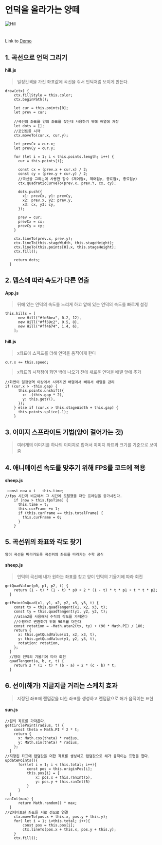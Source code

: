 # 언덕을 올라가는 양떼
![Hill](https://user-images.githubusercontent.com/45006553/90096516-6fcbf500-dd6e-11ea-938e-52532408d202.gif)
# 

Link to 
[Demo](https://ceylon85.github.io/Hill)
## 1. 곡선으로 언덕 그리기   
#### hill.js
> 일정간격을 가진 좌표값에 곡선을 줘서 언덕처럼 보이게 만든다.
```JS
draw(ctx) {
    ctx.fillStyle = this.color;
    ctx.beginPath();

    let cur = this.points[0];
    let prev = cur;

    //곡선의 좌표를 양의 좌표를 찾는데 사용하기 위해 배열에 저장
    let dots = [];
    //포인트를 시작
    ctx.moveTo(cur.x, cur.y);

    let prevCx = cur.x;
    let prevCy = cur.y;

    for (let i = 1; i < this.points.length; i++) {
      cur = this.points[i];

      const cx = (prev.x + cur.x) / 2;
      const cy = (prev.y + cur.y) / 2;
      //곡선을 그리는데 사용한 함수 (제어점x, 제어점y, 종료점x, 종료점y)
      ctx.quadraticCurveTo(prev.x, prev.Y, cx, cy);

      dots.push({
        x1: prevCx, y1: prevCy,
        x2: prev.x, y2: prev.y,
        x3: cx, y3: cy,
      });

      prev = cur;
      prevCx = cx;
      prevCy = cy;
    }

    ctx.lineTo(prev.x, prev.y);
    ctx.lineTo(this.stageWidth, this.stageHeight);
    ctx.lineTo(this.points[0].x, this.stageHeight);
    ctx.fill();

    return dots;
  }
```

## 2. 뎁스에 따라 속도가 다른 연출
#### App.js
>뒤에 있는 언덕의 속도를 느리게 하고 앞에 있는 언덕의 속도를 빠르게 설정   
```JS 
this.hills = [
      new Hill("#fd6bea", 0.2, 12),
      new Hill("#ff59c2", 0.5, 8),
      new Hill("#ff4674", 1.4, 6),
    ];
```
#### hill.js
> x좌표에 스피드를 더해 언덕을 움직이게 한다
```JS
cur.x += this.speed;
```
> x좌표의 시작점이 화면 밖에 나오기 전에 새로운 언덕을 배열 앞에 추가   
```JS
//화면이 일정영역 이상에서 사라지면 배열에서 빼줘서 배열을 관리
if (cur.x > -this.gap) {
      this.points.unshift({
        x: -(this.gap * 2),
        y: this.getY(),
      });
    } else if (cur.x > this.stageWidth + this.gap) {
      this.points.splice(-1);
    }
```

## 3. 이미지 스프라이트 기법(양이 걸어가는 것)
>여러개의 이미지를 하나의 이미지로 합쳐서 이미지 좌표와 크기를 기준으로 보여줌
 
## 4. 애니메이션 속도를 맞추기 위해 FPS를 코드에 적용
#### sheep.js
```JS
 const now = t - this.time;
//fps 시간과 비교해서 그 시간에 도달했을 때만 프레임을 증가시킨다.
    if (now > this.fpsTime) {
      this.time = t;
      this.curFrame += 1;
      if (this.curFrame == this.totalFrame) {
        this.curFrame = 0;
      }
    }
```
 
## 5. 곡선위의 좌표와 각도 찾기 
`양이 곡선을 따라가도록 곡선위의 좌표를 따라가는 수학 공식`
#### sheep.js
>언덕의 곡선에 내가 원하는 좌표를 찾고 양이 언덕의 기울기에 따라 회전
```JS
getQuadValue(p0, p1, p2, t) {
    return (1 - t) * (1 - t) * p0 + 2 * (1 - t) * t * p1 + t * t * p2;
  }

getPointOnQuad(x1, y1, x2, y2, x3, y3, t) {
    const tx = this.quadTangent(x1, x2, x3, t);
    const ty = this.quadTangent(y1, y2, y3, t);
    //atan2를 사용해서 수직의 각도를 가져온다 
    //수평으로 변환하기 위해 90도를 더한다
    const rotation = -Math.atan2(tx, ty) + (90 * Math.PI) / 180;
    return {
      x: this.getQuadValue(x1, x2, x3, t),
      y: this.getQuadValue(y1, y2, y3, t),
      rotation: rotation,
    };
  }
  //양이 언덕의 기울기에 따라 회전
  quadTangent(a, b, c, t) {
    return 2 * (1 - t) * (b - a) + 2 * (c - b) * t;
  }
```
 
## 6. 선이(해가) 지글지글 거리는 스케치 효과
>지정된 좌표에 랜덤값을 더한 좌표를 생성하고 랜덤닶으로 해가 움직이는 표현
#### sun.js
```JS
//원의 좌표를 가져온다.
getCirclePoint(radius, t) {
    const theta = Math.PI * 2 * t;
    return {
      x: Math.cos(theta) * radius,
      y: Math.sin(theta) * radius,
    };
  }
//지정된 좌표에 랜덤값을 더한 좌표를 생성하고 랜덤값으로 해가 움직이는 표현을 한다.
updatePoints(){
      for(let i = 1; i < this.total; i++){
          const pos = this.originPos[i];
          this.pos[i] = {
              x: pos.x + this.ranInt(5),
              y: pos.y + this.ranInt(5)
          }
      }
  }
ranInt(max) {
      return Math.random() * max;
  }
//업데이트된 좌표를 서로 선으로 연결
    ctx.moveTo(pos.x + this.x, pos.y + this.y);
    for( let i = 1; i<this.total; i++){
        const pos = this.pos[i];
        ctx.lineTo(pos.x + this.x, pos.y + this.y);
    }
    ctx.fill();
```

